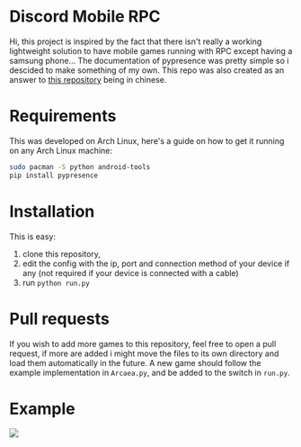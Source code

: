 # Discord Mobile RPC
Hi, this project is inspired by the fact that there isn't really a working lightweight solution to have mobile games running with RPC except having a samsung phone... The documentation of pypresence was pretty simple so i descided to make something of my own. This repo was also created as an answer to [this repository](https://github.com/chinosk6/Arcaea_Discord_Rich_Presence) being in chinese.

# Requirements
This was developed on Arch Linux, here's a guide on how to get it running on any Arch Linux machine:
```zsh
sudo pacman -S python android-tools
pip install pypresence
```

# Installation
This is easy:

1. clone this repository, 
2. edit the config with the ip, port and connection method of your device if any (not required if your device is connected with a cable)
3. run `python run.py`

# Pull requests
If you wish to add more games to this repository, feel free to open a pull request, if more are added i might move the files to its own directory and load them automatically in the future. A new game should follow the example implementation in `Arcaea.py`, and be added to the switch in `run.py`.

# Example
<image src="https://cdn.discordapp.com/attachments/889964274229854248/1074850779233533952/image.png">
